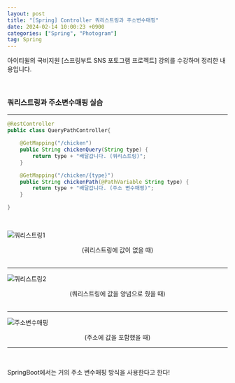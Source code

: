 ```yaml
---
layout: post
title: "[Spring] Controller 쿼리스트링과 주소변수매핑"
date: 2024-02-14 10:00:23 +0900
categories: ["Spring", "Photogram"]
tag: Spring
---  
```

아이티윌의 국비지원 [스프링부트 SNS 포토그램 프로젝트] 강의를 수강하며 정리한 내용입니다.

<script async src="https://pagead2.googlesyndication.com/pagead/js/adsbygoogle.js?client=ca-pub-3561381376929023"
     crossorigin="anonymous"></script>
<ins class="adsbygoogle"
     style="display:block; text-align:center;"
     data-ad-layout="in-article"
     data-ad-format="fluid"
     data-ad-client="ca-pub-3561381376929023"
     data-ad-slot="1405810651"></ins>
<script>
     (adsbygoogle = window.adsbygoogle || []).push({});
</script>

<br>

### 쿼리스트링과 주소변수매핑 실습
---
```java
@RestController
public class QueryPathController{

    @GetMapping("/chicken")
    public String chickenQuery(String type) {
        return type + "배달갑니다. (쿼리스트링)";
    }

    @GetMapping("/chicken/{type}")
    public String chickenPath(@PathVariable String type) {
        return type + "배달갑니다. (주소 변수매핑)";
    }

}
```
<br>

![쿼리스트링1](https://github.com/bong0716/photogram/assets/119990564/d8e602d0-a31f-4d35-a122-a2a735c2f4c1)    
<div style="text-align: center">(쿼리스트링에 값이 없을 때)</div>
<br>

---

![쿼리스트링2](https://github.com/bong0716/photogram/assets/119990564/2f15dee8-9688-42f0-b54e-4f5c5ad67d6d)    
<div style="text-align: center">(쿼리스트링에 값을 양념으로 줬을 때)</div>
<br>

---

![주소변수매핑](https://github.com/bong0716/photogram/assets/119990564/95dc8e9d-d3a7-4e56-8678-258f70bea099)    
<div style="text-align: center">(주소에 값을 포함했을 때) </div>

---

<br>

SpringBoot에서는 거의 주소 변수매핑 방식을 사용한다고 한다!

<br>
